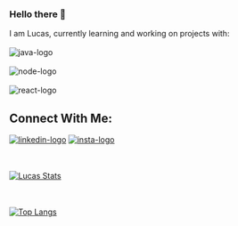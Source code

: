 ### Hello there 👋

I am Lucas, currently learning and working on projects with:
<br>
<br>
<img src="https://img.shields.io/badge/JavaScript-F7DF1E?style=for-the-badge&logo=javascript&logoColor=black" alt='java-logo'>
<br>
<br>
<img src="https://img.shields.io/badge/Node.js-43853D?style=for-the-badge&logo=node.js&logoColor=white" alt='node-logo'>
<br>
<br>
<img src="https://img.shields.io/badge/React-20232A?style=for-the-badge&logo=react&logoColor=61DAFB" alt='react-logo'>
<br>
<h2>Connect With Me:</h2>
<a href="https://www.linkedin.com/in/lucas-souza-192523207/" target="_blank"><img src="https://img.shields.io/badge/LinkedIn-0077B5?style=for-the-badge&logo=linkedin&logoColor=white" alt=linkedin-logo></a>
<a href="https://www.instagram.com/goodlucas33/" target="_blank"><img src="https://img.shields.io/badge/Instagram-E4405F?style=for-the-badge&logo=instagram&logoColor=white" alt=insta-logo></a>
<br>
<br>
<br>

[![Lucas Stats](https://github-readme-stats.vercel.app/api?username=LucasSouza0101)](https://github.com/anuraghazra/github-readme-stats)
<br>
<br>
<br>

[![Top Langs](https://github-readme-stats.vercel.app/api/top-langs/?username=LucasSouza0101)](https://github.com/anuraghazra/github-readme-stats)





